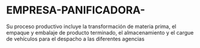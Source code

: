 # EMPRESA-PANIFICADORA-
Su proceso productivo incluye la transformación de materia prima, el empaque y embalaje de producto terminado, el almacenamiento y el cargue de vehículos para el despacho a las diferentes agencias
